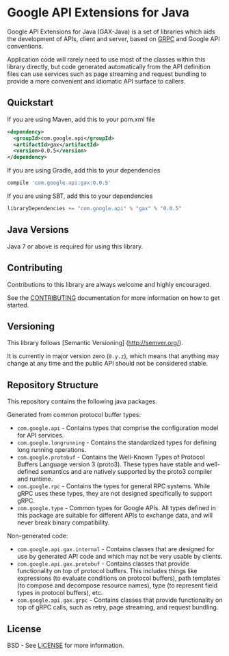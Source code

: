 Google API Extensions for Java
==============================

Google API Extensions for Java (GAX-Java) is a set of libraries which aids the development of APIs,
client and server, based on [GRPC](http://grpc.io) and Google API conventions.

Application code will rarely need to use most of the classes within this
library directly, but code generated automatically from the API definition
files can use services such as page streaming and request bundling to provide
a more convenient and idiomatic API surface to callers.

Quickstart
----------

If you are using Maven, add this to your pom.xml file
```xml
<dependency>
  <groupId>com.google.api</groupId>
  <artifactId>gax</artifactId>
  <version>0.0.5</version>
</dependency>
```
If you are using Gradle, add this to your dependencies
```Groovy
compile 'com.google.api:gax:0.0.5'
```
If you are using SBT, add this to your dependencies
```Scala
libraryDependencies += "com.google.api" % "gax" % "0.0.5"
```

Java Versions
-------------

Java 7 or above is required for using this library.

Contributing
------------

Contributions to this library are always welcome and highly encouraged.

See the [CONTRIBUTING] documentation for more information on how to get started.

Versioning
----------

This library follows [Semantic Versioning] (http://semver.org/).

It is currently in major version zero (``0.y.z``), which means that anything
may change at any time and the public API should not be considered
stable.

Repository Structure
--------------------

This repository contains the following java packages. 

Generated from common protocol buffer types:

- `com.google.api` - Contains types that comprise the configuration model for
  API services.
- `com.google.longrunning` - Contains the standardized types for defining long
  running operations.
- `com.google.protobuf` - Contains the Well-Known Types of Protocol Buffers
  Language version 3 (proto3). These types have stable and well-defined
  semantics and are natively supported by the proto3 compiler and runtime.
- `com.google.rpc` - Contains the types for general RPC systems. While gRPC
  uses these types, they are not designed specifically to support gRPC.
- `com.google.type` - Common types for Google APIs. All types defined in this
  package are suitable for different APIs to exchange data, and will never break
  binary compatibility.

Non-generated code:

- `com.google.api.gax.internal` - Contains classes that are designed for use by
  generated API code and which may not be very usable by clients. 
- `com.google.api.gax.protobuf` - Contains classes that provide functionality on
  top of protocol buffers. This includes things like expressions (to evaluate
  conditions on protocol buffers), path templates (to compose and decompose
  resource names), type (to represent field types in protocol buffers), etc.
- `com.google.api.gax.grpc` - Contains classes that provide functionality on top
  of gRPC calls, such as retry, page streaming, and request bundling.

License
-------

BSD - See [LICENSE] for more information.

[CONTRIBUTING]:https://github.com/googleapis/gax-java/blob/master/CONTRIBUTING.md
[LICENSE]: https://github.com/googleapis/gax-java/blob/master/LICENSE


